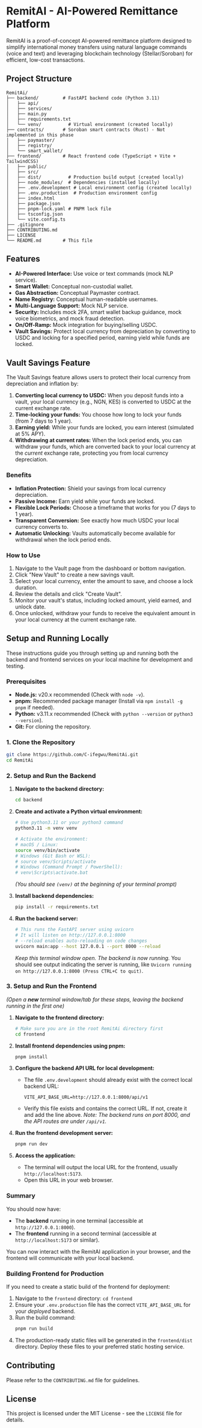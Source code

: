 # RemitAI - AI-Powered Remittance Platform

RemitAI is a proof-of-concept AI-powered remittance platform designed to simplify international money transfers using natural language commands (voice and text) and leveraging blockchain technology (Stellar/Soroban) for efficient, low-cost transactions.

## Project Structure

```
RemitAi/
├── backend/         # FastAPI backend code (Python 3.11)
│   ├── api/
│   ├── services/
│   ├── main.py
│   ├── requirements.txt
│   └── venv/          # Virtual environment (created locally)
├── contracts/       # Soroban smart contracts (Rust) - Not implemented in this phase
│   ├── paymaster/
│   ├── registry/
│   └── smart_wallet/
├── frontend/        # React frontend code (TypeScript + Vite + TailwindCSS)
│   ├── public/
│   ├── src/
│   ├── dist/          # Production build output (created locally)
│   ├── node_modules/  # Dependencies (installed locally)
│   ├── .env.development # Local environment config (created locally)
│   ├── .env.production  # Production environment config
│   ├── index.html
│   ├── package.json
│   ├── pnpm-lock.yaml # PNPM lock file
│   ├── tsconfig.json
│   └── vite.config.ts
├── .gitignore
├── CONTRIBUTING.md
├── LICENSE
└── README.md        # This file
```

## Features

*   **AI-Powered Interface:** Use voice or text commands (mock NLP service).
*   **Smart Wallet:** Conceptual non-custodial wallet.
*   **Gas Abstraction:** Conceptual Paymaster contract.
*   **Name Registry:** Conceptual human-readable usernames.
*   **Multi-Language Support:** Mock NLP service.
*   **Security:** Includes mock 2FA, smart wallet backup guidance, mock voice biometrics, and mock fraud detection.
*   **On/Off-Ramp:** Mock integration for buying/selling USDC.
*   **Vault Savings:** Protect local currency from depreciation by converting to USDC and locking for a specified period, earning yield while funds are locked.

## Vault Savings Feature

The Vault Savings feature allows users to protect their local currency from depreciation and inflation by:

1. **Converting local currency to USDC:** When you deposit funds into a vault, your local currency (e.g., NGN, KES) is converted to USDC at the current exchange rate.
2. **Time-locking your funds:** You choose how long to lock your funds (from 7 days to 1 year).
3. **Earning yield:** While your funds are locked, you earn interest (simulated at 5% APY).
4. **Withdrawing at current rates:** When the lock period ends, you can withdraw your funds, which are converted back to your local currency at the *current* exchange rate, protecting you from local currency depreciation.

### Benefits

* **Inflation Protection:** Shield your savings from local currency depreciation.
* **Passive Income:** Earn yield while your funds are locked.
* **Flexible Lock Periods:** Choose a timeframe that works for you (7 days to 1 year).
* **Transparent Conversion:** See exactly how much USDC your local currency converts to.
* **Automatic Unlocking:** Vaults automatically become available for withdrawal when the lock period ends.

### How to Use

1. Navigate to the Vault page from the dashboard or bottom navigation.
2. Click "New Vault" to create a new savings vault.
3. Select your local currency, enter the amount to save, and choose a lock duration.
4. Review the details and click "Create Vault".
5. Monitor your vault's status, including locked amount, yield earned, and unlock date.
6. Once unlocked, withdraw your funds to receive the equivalent amount in your local currency at the current exchange rate.

## Setup and Running Locally

These instructions guide you through setting up and running both the backend and frontend services on your local machine for development and testing.

### Prerequisites

*   **Node.js:** v20.x recommended (Check with `node -v`).
*   **pnpm:** Recommended package manager (Install via `npm install -g pnpm` if needed).
*   **Python:** v3.11.x recommended (Check with `python --version` or `python3 --version`).
*   **Git:** For cloning the repository.

### 1. Clone the Repository

```bash
git clone https://github.com/C-ifegwu/RemitAi.git
cd RemitAi
```

### 2. Setup and Run the Backend

1.  **Navigate to the backend directory:**
    ```bash
    cd backend
    ```
2.  **Create and activate a Python virtual environment:**
    ```bash
    # Use python3.11 or your python3 command
    python3.11 -m venv venv 
    
    # Activate the environment:
    # macOS / Linux:
    source venv/bin/activate
    # Windows (Git Bash or WSL):
    # source venv/Scripts/activate
    # Windows (Command Prompt / PowerShell):
    # venv\Scripts\activate.bat 
    ```
    *(You should see `(venv)` at the beginning of your terminal prompt)*

3.  **Install backend dependencies:**
    ```bash
    pip install -r requirements.txt
    ```
4.  **Run the backend server:**
    ```bash
    # This runs the FastAPI server using uvicorn
    # It will listen on http://127.0.0.1:8000
    # --reload enables auto-reloading on code changes
    uvicorn main:app --host 127.0.0.1 --port 8000 --reload
    ```
    *Keep this terminal window open. The backend is now running.* You should see output indicating the server is running, like `Uvicorn running on http://127.0.0.1:8000 (Press CTRL+C to quit)`.

### 3. Setup and Run the Frontend

*(Open a **new** terminal window/tab for these steps, leaving the backend running in the first one)*

1.  **Navigate to the frontend directory:**
    ```bash
    # Make sure you are in the root RemitAi directory first
    cd frontend 
    ```
2.  **Install frontend dependencies using pnpm:**
    ```bash
    pnpm install
    ```
3.  **Configure the backend API URL for local development:**
    *   The file `.env.development` should already exist with the correct local backend URL:
        ```
        VITE_API_BASE_URL=http://127.0.0.1:8000/api/v1
        ```
    *   Verify this file exists and contains the correct URL. If not, create it and add the line above. *Note: The backend runs on port 8000, and the API routes are under `/api/v1`.*

4.  **Run the frontend development server:**
    ```bash
    pnpm run dev
    ```
5.  **Access the application:**
    *   The terminal will output the local URL for the frontend, usually `http://localhost:5173`. 
    *   Open this URL in your web browser.

### Summary

You should now have:
*   The **backend** running in one terminal (accessible at `http://127.0.0.1:8000`).
*   The **frontend** running in a second terminal (accessible at `http://localhost:5173` or similar).

You can now interact with the RemitAI application in your browser, and the frontend will communicate with your local backend.

### Building Frontend for Production

If you need to create a static build of the frontend for deployment:

1.  Navigate to the `frontend` directory: `cd frontend`
2.  Ensure your `.env.production` file has the correct `VITE_API_BASE_URL` for your *deployed* backend.
3.  Run the build command:
    ```bash
    pnpm run build
    ```
4.  The production-ready static files will be generated in the `frontend/dist` directory. Deploy these files to your preferred static hosting service.

## Contributing

Please refer to the `CONTRIBUTING.md` file for guidelines.

## License

This project is licensed under the MIT License - see the `LICENSE` file for details.
